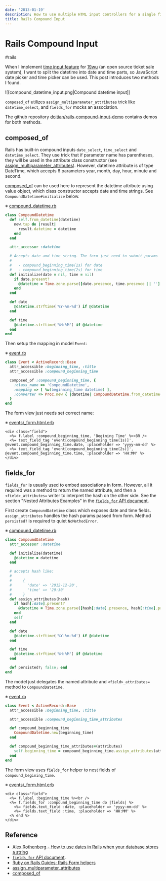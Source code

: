 ```yaml
---
date: '2013-01-19'
description: How to use multiple HTML input controllers for a single field in model.
title: Rails Compound Input
---
```


# Rails Compound Input

#rails

When I implement
[time input feature](https://github.com/19wu/19wu/pull/160) for
[19wu](https://github.com/saberma/19wu) (an open source ticket sale system), I
want to split the datetime into date and time parts, so JavaScript date picker
and time picker can be used. This post introduces two methods I found.

![[compound_datetime_input.png|Compound datetime input]]

`composed_of` utilizes `assign_multiparameter_attributes` trick like
`datetime_select`, and `fields_for` mocks an association.

The github repository [doitian/rails-compound-input-demo](https://github.com/doitian/rails-compound-input-demo) contains demos for both methods.

<!--more-->

## composed_of

Rails has built-in compound inputs `date_select`, `time_select` and
`datetime_select`. They use trick that if parameter name has parentheses, they
will be used in the attribute class constructor (see
[assign_multiparameter_attributes][]). However, datetime attribute is of type
DateTime, which accepts 6 parameters year, month, day, hour, minute and
second.

[composed_of][] can be used here to represent the datetime attribute using
value object, which class constructor accepts date and time strings. See
`CompoundDatetime#initialize` below.

※ [compound_datetime.rb](https://github.com/doitian/rails-compound-input-demo/blob/master/composed_of/app/models/compound_datetime.rb)

``` ruby
class CompoundDatetime
  def self.from_datetime(datetime)
    new.tap do |result|
      result.datetime = datetime
    end
  end

  attr_accessor :datetime

  # Accepts date and time string. The form just need to submit params
  #
  #   - compound_beginning_time(1s) for date
  #   - compound_beginning_time(2s) for time
  def initialize(date = nil, time = nil)
    if date.present?
      @datetime = Time.zone.parse([date.presence, time.presence || ''].join(' '))
    end
  end

  def date
    @datetime.strftime('%Y-%m-%d') if @datetime
  end

  def time
    @datetime.strftime('%H:%M') if @datetime
  end
end
```

Then setup the mapping in model `Event`:


※ [event.rb](https://github.com/doitian/rails-compound-input-demo/blob/master/composed_of/app/models/event.rb)

```ruby
class Event < ActiveRecord::Base
  attr_accessible :beginning_time, :title
  attr_accessible :compound_beginning_time

  composed_of :compound_beginning_time, {
    :class_name => 'CompoundDatetime',
    :mapping => [ %w(beginning_time datetime) ],
    :converter => Proc.new { |datetime| CompoundDatetime.from_datetime(datetime) }
  }
end
```

The form view just needs set correct name:

※ [events/_form.html.erb](https://github.com/doitian/rails-compound-input-demo/blob/master/composed_of/app/views/events/_form.html.erb)

```
<div class="field">
  <%= f.label :compound_beginning_time, 'Begining Time' %><BR />
  <%= text_field_tag 'event[compound_beginning_time(1s)]', @event.compound_beginning_time.date, :placeholder => 'yyyy-mm-dd' %>
  <%= text_field_tag 'event[compound_beginning_time(2s)]', @event.compound_beginning_time.time, :placeholder => 'HH:MM' %>
</div>
```

## fields_for

`fields_for` is usually used to embed associations in form. However, all it
required was a method to return the named attribute, and then a `<field>_attributes=`
writer to interpret the hash on the other side. See the section "Nested Attributes Examples" in the
[`fields_for` API document](https://apidock.com/rails/ActionView/Helpers/FormHelper/fields_for).

First create `CompoundDatetime` class which exposes date and time
fields. `assign_attributes` handles the hash params passed from form. Method
`persisted?` is required to quiet `NoMethodError`.

※ [compound_datetime.rb](https://github.com/doitian/rails-compound-input-demo/blob/master/fields_for/app/models/compound_datetime.rb)

``` ruby
class CompoundDatetime
  attr_accessor :datetime

  def initialize(datetime)
    @datetime = datetime
  end

  # accepts hash like:
  #
  #     {
  #       'date' => '2012-12-20',
  #       'time' => '20:30'
  #     }
  def assign_attributes(hash)
    if hash[:date].present?
      @datetime = Time.zone.parse([hash[:date].presence, hash[:time].presence || ''].join(' '))
    end
    self
  end

  def date
    @datetime.strftime('%Y-%m-%d') if @datetime
  end

  def time
    @datetime.strftime('%H:%M') if @datetime
  end

  def persisted?; false; end
end
```

The model just delegates the named attribute and `<field>_attributes=` method to `CompoundDatetime`.

※ [event.rb](https://github.com/doitian/rails-compound-input-demo/blob/master/fields_for/app/models/event.rb)

```ruby
class Event < ActiveRecord::Base
  attr_accessible :beginning_time, :title

  attr_accessible :compound_beginning_time_attributes

  def compound_beginning_time
    CompoundDatetime.new(beginning_time)
  end

  def compound_beginning_time_attributes=(attributes)
    self.beginning_time = compound_beginning_time.assign_attributes(attributes).datetime
  end
end
```

The form view uses `fields_for` helper to nest fields of `compound_begining_time`.

※ [events/_form.html.erb](https://github.com/doitian/rails-compound-input-demo/blob/master/fields_for/app/views/events/_form.html.erb)

```
<div class="field">
  <%= f.label :beginning_time %><br />
  <%= f.fields_for :compound_beginning_time do |fields| %>
    <%= fields.text_field :date, :placeholder => 'yyyy-mm-dd' %>
    <%= fields.text_field :time, :placeholder => 'HH:MM' %>
  <% end %>
</div>
```

## Reference

- [Alex Rothenberg - How to use dates in Rails when your database stores a string](http://www.alexrothenberg.com/2009/05/21/how-to-use-dates-in-rails-when-your.html)
- [`fields_for` API document](https://apidock.com/rails/ActionView/Helpers/FormHelper/fields_for).
- [Ruby on Rails Guides: Rails Form helpers](http://guides.rubyonrails.org/form_helpers.html)
- [assign_multiparameter_attributes][]
- [composed_of][]

[assign_multiparameter_attributes]: http://apidock.com/rails/ActiveRecord/AttributeAssignment/assign_multiparameter_attributes "ActiveRecord::AttributeAssignment#assign_multiparameter_attributes"
[composed_of]: http://api.rubyonrails.org/classes/ActiveRecord/Aggregations/ClassMethods.html#method-i-composed_of "ActiveRecord::Aggregations.composed_of"
